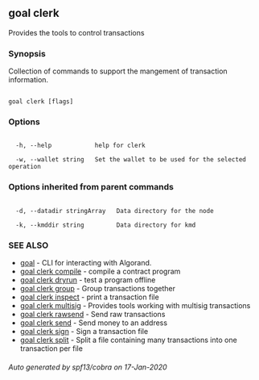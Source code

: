 ## goal clerk



Provides the tools to control transactions 



### Synopsis



Collection of commands to support the mangement of transaction information.



```

goal clerk [flags]

```



### Options



```

  -h, --help            help for clerk

  -w, --wallet string   Set the wallet to be used for the selected operation

```



### Options inherited from parent commands



```

  -d, --datadir stringArray   Data directory for the node

  -k, --kmddir string         Data directory for kmd

```



### SEE ALSO



* [goal](../goal.md)	 - CLI for interacting with Algorand.
* [goal clerk compile](../compile/)	 - compile a contract program
* [goal clerk dryrun](../dryrun/)	 - test a program offline
* [goal clerk group](../group/)	 - Group transactions together
* [goal clerk inspect](../inspect/)	 - print a transaction file
* [goal clerk multisig](../multisig/)	 - Provides tools working with multisig transactions 
* [goal clerk rawsend](../rawsend/)	 - Send raw transactions
* [goal clerk send](../send/)	 - Send money to an address
* [goal clerk sign](../sign/)	 - Sign a transaction file
* [goal clerk split](../split/)	 - Split a file containing many transactions into one transaction per file


###### Auto generated by spf13/cobra on 17-Jan-2020

